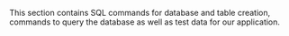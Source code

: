 This section contains SQL commands for database and table creation, commands to query the database as well as test data for our application. 
